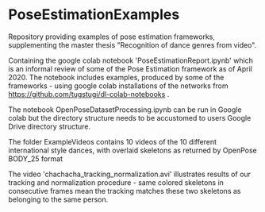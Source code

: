 # PoseEstimationExamples
Repository providing examples of pose estimation frameworks, supplementing the master thesis "Recognition of dance genres from video".

Containing the google colab notebook 'PoseEstimationReport.ipynb' which is an informal review of some of the Pose Estimation framework as of April 2020. The notebook includes examples, produced by some of the frameworks - using google colab installations of the networks from https://github.com/tugstugi/dl-colab-notebooks .

The notebook OpenPoseDatasetProcessing.ipynb can be run in Google colab but the directory structure needs to be accustomed to users Google Drive directory structure.

The folder ExampleVideos contains 10 videos of the 10 different international style dances, with overlaid skeletons as returned by OpenPose BODY_25 format

The video 'chachacha_tracking_normalization.avi' illustrates results of our tracking and normalization procedure - same colored skeletons in consecutive frames mean the tracking matches these two skeletons as belonging to the same person. 
